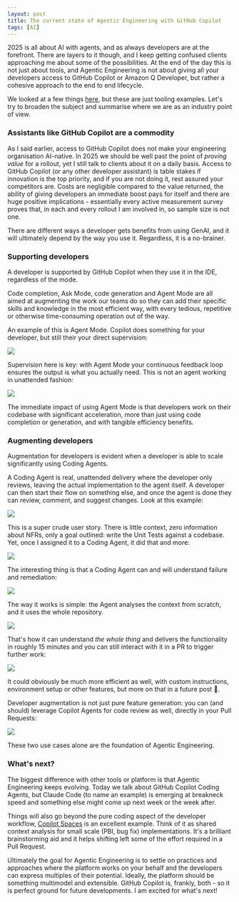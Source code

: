 ```yaml
---
layout: post
title: The current state of Agentic Engineering with GitHub Copilot
tags: [AI]
---
```

2025 is all about AI with agents, and as always developers are at the forefront. There are layers to it though, and I keep getting confused clients approaching me about some of the possibilities. At the end of the day this is not just about tools, and Agentic Engineering is not about giving all your developers access to GitHub Copilot or Amazon Q Developer, but rather a cohesive approach to the end to end lifecycle.

We looked at a few things [here](https://mattvsts.github.io/2025/05/03/infusing-ai-in-azure-devops/), but these are just tooling examples. Let's try to broaden the subject and summarise where we are as an industry point of view.

### Assistants like GitHub Copilot are a commodity
As I said earlier, access to GitHub Copilot does not make your engineering organisation AI-native. In 2025 we should be well past the point of _proving value_ for a rollout, yet I still talk to clients about it on a daily basis. 
Access to GitHub Copilot (or any other developer assistant) is table stakes if innovation is the top priority, and if you are not doing it, rest assured your competitors are. 
Costs are negligible compared to the value returned, the ability of giving developers an immediate boost pays for itself and there are huge positive implications - essentially every active measurement survey proves that, in each and every rollout I am involved in, so sample size is not one.

There are different ways a developer gets benefits from using GenAI, and it will ultimately depend by the way you use it. Regardless, it is a no-brainer. 

### Supporting developers
A developer is supported by GitHub Copilot when they use it in the IDE, regardless of the mode.

Code completion, Ask Mode, code generation and Agent Mode are all aimed at augmenting the work our teams do so they can add their specific skills and knowledge in the most efficient way, with every tedious, repetitive or otherwise time-consuming operation out of the way.

An example of this is Agent Mode. Copilot does something for your developer, but still their your direct supervision:

![](/images/posts/2025-08-01-10-16-07.png)

Supervision here is key: with Agent Mode your continuous feedback loop ensures the output is what you actually need. This is not an agent working in unattended fashion:

![](/images/posts/2025-08-01-10-18-28.png)

The immediate impact of using Agent Mode is that developers work on their codebase with significant acceleration, more than just using code completion or generation, and with tangible efficiency benefits.

### Augmenting developers
Augmentation for developers is evident when a developer is able to scale significantly using Coding Agents.

A Coding Agent is real, unattended delivery where the developer only reviews, leaving the actual implementation to the agent itself. A developer can then start their flow on something else, and once the agent is done they can review, comment, and suggest changes. Look at this example:

![](/images/posts/2025-08-01-11-00-07.png)

This is a super crude user story. There is little context, zero information about NFRs, only a goal outlined: write the Unit Tests against a codebase. Yet, once I assigned it to a Coding Agent, it did that and more:

![](/images/posts/2025-08-02-14-41-32.png)

The interesting thing is that a Coding Agent can and will understand failure and remediation:

![](/images/posts/2025-08-01-11-18-59.png)

The way it works is simple: the Agent analyses the context from scratch, and it uses the whole repository. 

![](/images/posts/2025-08-01-11-21-07.png)

That's how it can understand _the whole thing_ and delivers the functionality in roughly 15 minutes and you can still interact with it in a PR to trigger further work:

![](/images/posts/2025-08-01-11-27-57.png)

It could obviously be much more efficient as well, with custom instructions, environment setup or other features, but more on that in a future post 🙂.

Developer augmentation is not just pure feature generation: you can (and should) leverage Copilot Agents for code review as well, directly in your Pull Requests:

![](/images/posts/2025-08-01-11-27-02.png)

These two use cases alone are the foundation of Agentic Engineering.

### What's next?
The biggest difference with other tools or platform is that Agentic Engineering keeps evolving. Today we talk about GitHub Copilot Coding Agents, but Claude Code (to name an example) is emerging at breakneck speed and something else might come up next week or the week after.

Things will also go beyond the pure coding aspect of the developer workflow, [Copilot Spaces](https://github.blog/changelog/2025-05-29-introducing-copilot-spaces-a-new-way-to-work-with-code-and-context/) is an excellent example. Think of it as shared context analysis for small scale (PBI, bug fix) implementations. It's a brilliant brainstorming aid and it helps shifting left some of the effort required in a Pull Request.

Ultimately the goal for Agentic Engineering is to settle on practices and approaches where the platform works on your behalf and the developers can express multiples of their potential. Ideally, the platform should be something multimodel and extensible. GitHub Copilot is, frankly, both - so it is perfect ground for future developments. I am excited for what's next!
